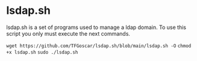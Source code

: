 # lsdap.sh
lsdap.sh is a set of programs used to manage a ldap domain.
To use this script you only must execute the next commands.

``wget https://github.com/TFGoscar/lsdap.sh/blob/main/lsdap.sh -O``
``chmod +x lsdap.sh``
``sudo ./lsdap.sh``

